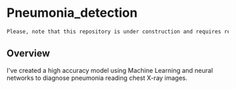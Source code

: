 # Pneumonia_detection

```diff
Please, note that this repository is under construction and requires revision.
```

## Overview

I've created a high accuracy model using Machine Learning and neural networks to diagnose pneumonia reading chest X-ray images.
